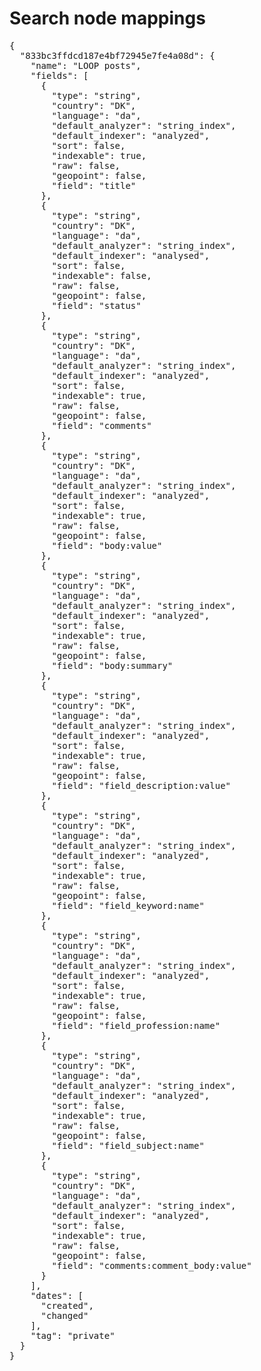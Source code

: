 # Search node mappings
<pre>
{
  "833bc3ffdcd187e4bf72945e7fe4a08d": {
    "name": "LOOP posts",
    "fields": [
      {
        "type": "string",
        "country": "DK",
        "language": "da",
        "default_analyzer": "string_index",
        "default_indexer": "analyzed",
        "sort": false,
        "indexable": true,
        "raw": false,
        "geopoint": false,
        "field": "title"
      },
      {
        "type": "string",
        "country": "DK",
        "language": "da",
        "default_analyzer": "string_index",
        "default_indexer": "analysed",
        "sort": false,
        "indexable": false,
        "raw": false,
        "geopoint": false,
        "field": "status"
      },
      {
        "type": "string",
        "country": "DK",
        "language": "da",
        "default_analyzer": "string_index",
        "default_indexer": "analyzed",
        "sort": false,
        "indexable": true,
        "raw": false,
        "geopoint": false,
        "field": "comments"
      },
      {
        "type": "string",
        "country": "DK",
        "language": "da",
        "default_analyzer": "string_index",
        "default_indexer": "analyzed",
        "sort": false,
        "indexable": true,
        "raw": false,
        "geopoint": false,
        "field": "body:value"
      },
      {
        "type": "string",
        "country": "DK",
        "language": "da",
        "default_analyzer": "string_index",
        "default_indexer": "analyzed",
        "sort": false,
        "indexable": true,
        "raw": false,
        "geopoint": false,
        "field": "body:summary"
      },
      {
        "type": "string",
        "country": "DK",
        "language": "da",
        "default_analyzer": "string_index",
        "default_indexer": "analyzed",
        "sort": false,
        "indexable": true,
        "raw": false,
        "geopoint": false,
        "field": "field_description:value"
      },
      {
        "type": "string",
        "country": "DK",
        "language": "da",
        "default_analyzer": "string_index",
        "default_indexer": "analyzed",
        "sort": false,
        "indexable": true,
        "raw": false,
        "geopoint": false,
        "field": "field_keyword:name"
      },
      {
        "type": "string",
        "country": "DK",
        "language": "da",
        "default_analyzer": "string_index",
        "default_indexer": "analyzed",
        "sort": false,
        "indexable": true,
        "raw": false,
        "geopoint": false,
        "field": "field_profession:name"
      },
      {
        "type": "string",
        "country": "DK",
        "language": "da",
        "default_analyzer": "string_index",
        "default_indexer": "analyzed",
        "sort": false,
        "indexable": true,
        "raw": false,
        "geopoint": false,
        "field": "field_subject:name"
      },
      {
        "type": "string",
        "country": "DK",
        "language": "da",
        "default_analyzer": "string_index",
        "default_indexer": "analyzed",
        "sort": false,
        "indexable": true,
        "raw": false,
        "geopoint": false,
        "field": "comments:comment_body:value"
      }
    ],
    "dates": [
      "created",
      "changed"
    ],
    "tag": "private"
  }
}
</pre>